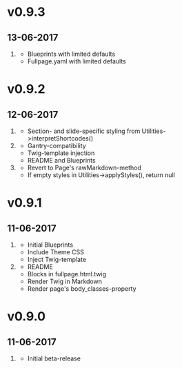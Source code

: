 # v0.9.3
## 13-06-2017

1. [](#improved)
    * Blueprints with limited defaults
    * Fullpage.yaml with limited defaults

# v0.9.2
## 12-06-2017

1. [](#new)
    * Section- and slide-specific styling from Utilities->interpretShortcodes()
2. [](#improved)
    * Gantry-compatibility
    * Twig-template injection
    * README and Blueprints
3. [](#bugfix)
    * Revert to Page's rawMarkdown-method
    * If empty styles in Utilities->applyStyles(), return null

# v0.9.1
## 11-06-2017

1. [](#new)
    * Initial Blueprints
    * Include Theme CSS
    * Inject Twig-template
2. [](#improved)
    * README
    * Blocks in fullpage.html.twig
    * Render Twig in Markdown
    * Render page's body_classes-property

# v0.9.0
## 11-06-2017

1. [](#new)
    * Initial beta-release
